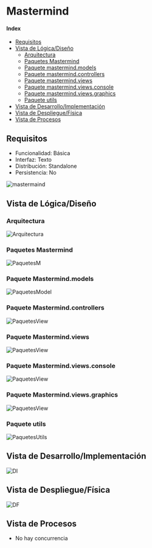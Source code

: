 # Mastermind

#### Index
- [Requisitos](#Requisitos)
- [Vista de Lógica/Diseño](#Vista-de-LógicaDiseño)
  - [Arquitectura](#Arquitectura)
  - [Paquetes Mastermind](#Paquetes-Mastermind)
  - [Paquete mastermind.models](#Paquete-Mastermindmodels)
  - [Paquete mastermind.controllers](#Paquete-Mastermindcontrollers)
  - [Paquete mastermind.views](#Paquete-Mastermindviews)
  - [Paquete mastermind.views.console](#Paquete-Mastermindviewsconsole)
  - [Paquete mastermind.views.graphics](#Paquete-Mastermindviewsgraphics)
  - [Paquete utils](#Paquete-utils)
- [Vista de Desarrollo/Implementación](#Vista-de-DesarrolloImplementación)
- [Vista de Despliegue/Física](#Vista-de-DespliegueFísica)
- [Vista de Procesos](#Vista-de-Procesos)

## Requisitos
- Funcionalidad: Básica
- Interfaz: Texto         
- Distribución: Standalone  
- Persistencia: No     

![mastermaind](/Mastermind/Documentation/modelViewPresenter.presentationModel/mastermind.jpeg)

## Vista de Lógica/Diseño

### Arquitectura
![Arquitectura](/Mastermind/Documentation/modelViewPresenter.presentationModel/Arquitectura.PNG)

### Paquetes Mastermind
![PaquetesM](/Mastermind/Documentation/modelViewPresenter.presentationModel/paqueteMastermind.PNG)

### Paquete Mastermind.models
![PaquetesModel](/Mastermind/Documentation/modelViewPresenter.presentationModel/paqueteModel.PNG)

### Paquete Mastermind.controllers
![PaquetesView](/Mastermind/Documentation/modelViewPresenter.presentationModel/paqueteControllers.PNG)

### Paquete Mastermind.views
![PaquetesView](/Mastermind/Documentation/modelViewPresenter.presentationModel/paqueteView.PNG)

### Paquete Mastermind.views.console
![PaquetesView](/Mastermind/Documentation/modelViewPresenter.presentationModel/paqueteViewConsole.PNG)

### Paquete Mastermind.views.graphics
![PaquetesView](/Mastermind/Documentation/modelViewPresenter.presentationModel/paqueteViewGraphics.PNG)

### Paquete utils
![PaquetesUtils](/Mastermind/Documentation/modelViewPresenter.presentationModel/paqueteUtils.PNG)

## Vista de Desarrollo/Implementación
![DI](/Mastermind/Documentation/modelViewPresenter.presentationModel/umlVD.PNG)

## Vista de Despliegue/Física
![DF](/Mastermind/Documentation/modelViewPresenter.presentationModel/umlDF.PNG)

## Vista de Procesos
- No hay concurrencia
